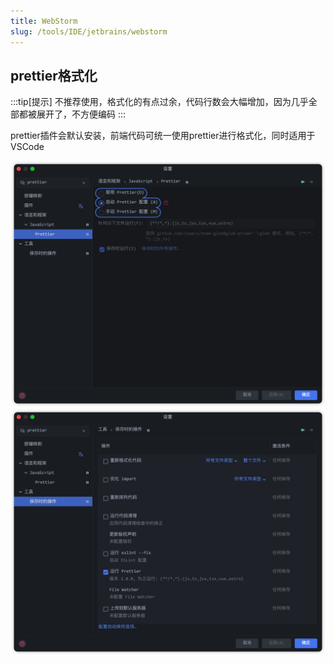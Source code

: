 ```yaml
---
title: WebStorm
slug: /tools/IDE/jetbrains/webstorm
---
```


## prettier格式化

:::tip[提示]
不推荐使用，格式化的有点过余，代码行数会大幅增加，因为几乎全部都被展开了，不方便编码
:::

prettier插件会默认安装，前端代码可统一使用prettier进行格式化，同时适用于VSCode

![5](./images/5.png)
![6](./images/6.png)
